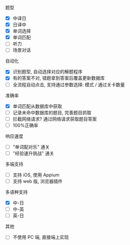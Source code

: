 题型

- [x] 中译日
- [x] 日译中
- [x] 单词选择
- [x] 单词匹配
- [ ] 听力
- [ ] 场景对话

自动化

- [x] 识别题型, 自动选择对应的解题程序
- [x] 有的答案不对, 错题拿到答案后覆盖更新数据库
- [ ] 全流程自动点击, 支持通过参数选择: 模式 / 通过关卡数量

准确率

- [x] 单词匹配从数据库中获取
- [ ] 记录未命中数据库的题目, 完善题目抓取
- [ ] 拦截网络请求? 通过网络请求获取题目答案
- [ ] 100%正确率

响应速度

- [ ] "单词配对乐" 通关
- [ ] "经验速升挑战" 通关

多端支持

- [ ] 支持 iOS, 使用 Appium
- [ ] 支持 web 版, 浏览器插件

多语种支持

- [x] 中-日
- [ ] 中-英
- [ ] 英-日

其他

- [ ] 不使用 PC 端, 直接端上实现
